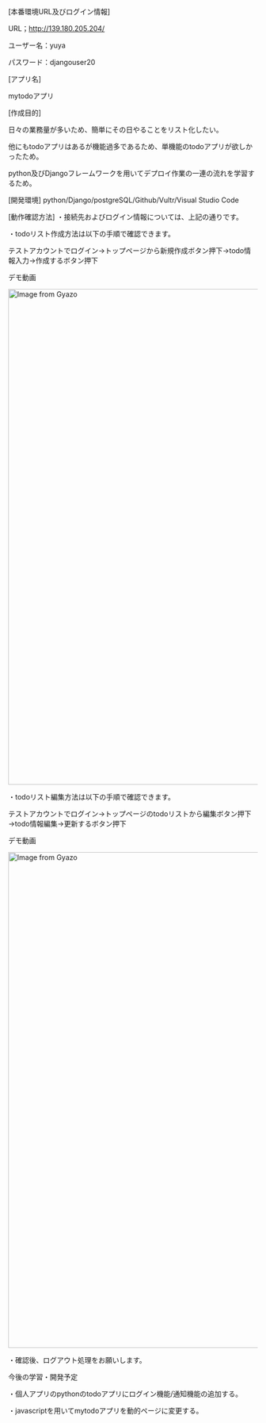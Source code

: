 [本番環境URL及びログイン情報]

URL；http://139.180.205.204/

ユーザー名：yuya

パスワード：djangouser20

[アプリ名]

mytodoアプリ

[作成目的]

日々の業務量が多いため、簡単にその日やることをリスト化したい。

他にもtodoアプリはあるが機能過多であるため、単機能のtodoアプリが欲しかったため。

python及びDjangoフレームワークを用いてデプロイ作業の一連の流れを学習するため。

[開発環境]
python/Django/postgreSQL/Github/Vultr/Visual Studio Code

[動作確認方法]
・接続先およびログイン情報については、上記の通りです。

・todoリスト作成方法は以下の手順で確認できます。

  テストアカウントでログイン→トップページから新規作成ボタン押下→todo情報入力→作成するボタン押下

デモ動画

<a href="https://gyazo.com/10bf860f15039d9d14aabfcab5f88923"><img src="https://i.gyazo.com/10bf860f15039d9d14aabfcab5f88923.gif" alt="Image from Gyazo" width="1000"/></a>


・todoリスト編集方法は以下の手順で確認できます。

  テストアカウントでログイン→トップページのtodoリストから編集ボタン押下→todo情報編集→更新するボタン押下
  
デモ動画

<a href="https://gyazo.com/0bf2780a849e64425880530933fcbe61"><img src="https://i.gyazo.com/0bf2780a849e64425880530933fcbe61.gif" alt="Image from Gyazo" width="1000"/></a>
  
・確認後、ログアウト処理をお願いします。

今後の学習・開発予定

・個人アプリのpythonのtodoアプリにログイン機能/通知機能の追加する。

・javascriptを用いてmytodoアプリを動的ページに変更する。
